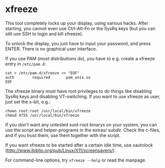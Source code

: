 xfreeze
=======

This tool completely locks up your display, using various hacks.
After starting, you cannot even use Ctrl-Alt-Fn or the SysRq keys (but you
can still use SSH to login and kill xfreeze).

To unlock the display, you just have to input your password, and press
ENTER. There is no graphical user interface.

If you use PAM (most distributions do), you have to e.g. create a
xfreeze entry in `/etc/pam.d`:

    cat > /etc/pam.d/xfreeze << "EOF"
    auth        required       pam_unix.so
    EOF

The xfreeze binary must have root privileges to do things like disabling
SysRq keys and disabling VT-switching. If you want to use xfreeze as user,
just set the s-bit, e.g.:

    chown root:root /usr/local/bin/xfreeze
    chmod 4755 /usr/local/bin/xfreeze

If you don't want any untested suid-root binarys on your system, you can
use the script and helper-programs in the extras/ subdir.
Check the c-files, and if you trust them, use them together with the script.


If you want xfreeze to be started after a certain idle time, use
xautolock (<http://www.ibiblio.org/pub/Linux/X11/screensavers/>).


For command-line options, try `xfreeze --help` or read the manpage.
